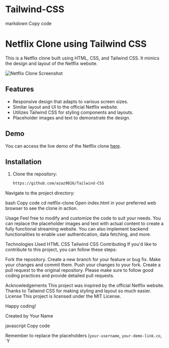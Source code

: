 ﻿# Tailwind-CSS
markdown
Copy code
# Netflix Clone using Tailwind CSS

This is a Netflix clone built using HTML, CSS, and Tailwind CSS. It mimics the design and layout of the Netflix website.

![Netflix Clone Screenshot]()

## Features

- Responsive design that adapts to various screen sizes.
- Similar layout and UI to the official Netflix website.
- Utilizes Tailwind CSS for styling components and layouts.
- Placeholder images and text to demonstrate the design.

## Demo

You can access the live demo of the Netflix clone [here](https://github.com/azaz9026/Tailwind-CSS).

## Installation

1. Clone the repository:

   ```bash
   https://github.com/azaz9026/Tailwind-CSS
Navigate to the project directory:

bash
Copy code
cd netflix-clone
Open index.html in your preferred web browser to see the clone in action.

Usage
Feel free to modify and customize the code to suit your needs. You can replace the placeholder images and text with actual content to create a fully functional streaming website. You can also implement backend functionalities to enable user authentication, data fetching, and more.

Technologies Used
HTML
CSS
Tailwind CSS
Contributing
If you'd like to contribute to this project, you can follow these steps:

Fork the repository.
Create a new branch for your feature or bug fix.
Make your changes and commit them.
Push your changes to your fork.
Create a pull request to the original repository.
Please make sure to follow good coding practices and provide detailed pull requests.

Acknowledgements
This project was inspired by the official Netflix website.
Thanks to Tailwind CSS for making styling and layout so much easier.
License
This project is licensed under the MIT License.

Happy coding!

Created by Your Name

javascript
Copy code

Remember to replace the placeholders (`your-username`, `your-demo-link.co`, `Y
